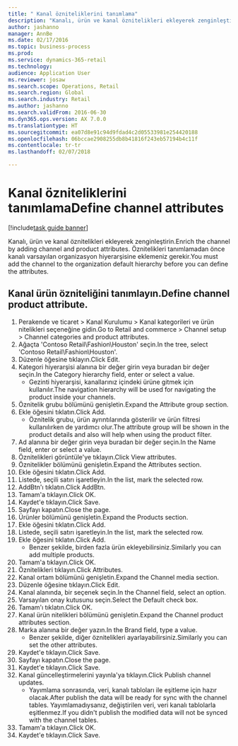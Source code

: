 ```yaml
--- 
title: " Kanal özniteliklerini tanımlama"
description: "Kanalı, ürün ve kanal öznitelikleri ekleyerek zenginleştirin."
author: jashanno
manager: AnnBe
ms.date: 02/17/2016
ms.topic: business-process
ms.prod: 
ms.service: dynamics-365-retail
ms.technology: 
audience: Application User
ms.reviewer: josaw
ms.search.scope: Operations, Retail
ms.search.region: Global
ms.search.industry: Retail
ms.author: jashanno
ms.search.validFrom: 2016-06-30
ms.dyn365.ops.version: AX 7.0.0
ms.translationtype: HT
ms.sourcegitcommit: ea07d8e91c94d9fdad4c2d05533981e254420188
ms.openlocfilehash: 06bccae2908255db8b41816f243eb57194b4c11f
ms.contentlocale: tr-tr
ms.lasthandoff: 02/07/2018

---
```

# <a name="define-channel-attributes"></a><span data-ttu-id="0ca5e-103"> Kanal özniteliklerini tanımlama</span><span class="sxs-lookup"><span data-stu-id="0ca5e-103">Define channel attributes</span></span>

[!include[task guide banner](../includes/task-guide-banner.md)]

<span data-ttu-id="0ca5e-104">Kanalı, ürün ve kanal öznitelikleri ekleyerek zenginleştirin.</span><span class="sxs-lookup"><span data-stu-id="0ca5e-104">Enrich the channel by adding channel and product attributes.</span></span> <span data-ttu-id="0ca5e-105">Öznitelikleri tanımlamadan önce kanalı varsayılan organizasyon hiyerarşisine eklemeniz gerekir.</span><span class="sxs-lookup"><span data-stu-id="0ca5e-105">You must add the channel to the organization default hierarchy before you can define the attributes.</span></span>


## <a name="define-channel-product-attribute"></a><span data-ttu-id="0ca5e-106">Kanal ürün özniteliğini tanımlayın.</span><span class="sxs-lookup"><span data-stu-id="0ca5e-106">Define channel product attribute.</span></span>
1. <span data-ttu-id="0ca5e-107">Perakende ve ticaret > Kanal Kurulumu > Kanal kategorileri ve ürün nitelikleri seçeneğine gidin.</span><span class="sxs-lookup"><span data-stu-id="0ca5e-107">Go to Retail and commerce > Channel setup > Channel categories and product attributes.</span></span>
2. <span data-ttu-id="0ca5e-108">Ağaçta 'Contoso Retail\Fashion\Houston' seçin.</span><span class="sxs-lookup"><span data-stu-id="0ca5e-108">In the tree, select 'Contoso Retail\Fashion\Houston'.</span></span>
3. <span data-ttu-id="0ca5e-109">Düzenle öğesine tıklayın.</span><span class="sxs-lookup"><span data-stu-id="0ca5e-109">Click Edit.</span></span>
4. <span data-ttu-id="0ca5e-110">Kategori hiyerarşisi alanına bir değer girin veya buradan bir değer seçin.</span><span class="sxs-lookup"><span data-stu-id="0ca5e-110">In the Category hierarchy field, enter or select a value.</span></span>
    * <span data-ttu-id="0ca5e-111">Gezinti hiyerarşisi, kanallarınız içindeki ürüne gitmek için kullanılır.</span><span class="sxs-lookup"><span data-stu-id="0ca5e-111">The navigation hierarchy will be used for navigating the product inside your channels.</span></span>  
5. <span data-ttu-id="0ca5e-112">Öznitelik grubu bölümünü genişletin.</span><span class="sxs-lookup"><span data-stu-id="0ca5e-112">Expand the Attribute group section.</span></span>
6. <span data-ttu-id="0ca5e-113">Ekle öğesini tıklatın.</span><span class="sxs-lookup"><span data-stu-id="0ca5e-113">Click Add.</span></span>
    * <span data-ttu-id="0ca5e-114">Öznitelik grubu, ürün ayrıntılarında gösterilir ve ürün filtresi kullanılırken de yardımcı olur.</span><span class="sxs-lookup"><span data-stu-id="0ca5e-114">The attribute group will be shown in the product details and also will help when using the product filter.</span></span>  
7. <span data-ttu-id="0ca5e-115">Ad alanına bir değer girin veya buradan bir değer seçin.</span><span class="sxs-lookup"><span data-stu-id="0ca5e-115">In the Name field, enter or select a value.</span></span>
8. <span data-ttu-id="0ca5e-116">Öznitelikleri görüntüle'ye tıklayın.</span><span class="sxs-lookup"><span data-stu-id="0ca5e-116">Click View attributes.</span></span>
9. <span data-ttu-id="0ca5e-117">Öznitelikler bölümünü genişletin.</span><span class="sxs-lookup"><span data-stu-id="0ca5e-117">Expand the Attributes section.</span></span>
10. <span data-ttu-id="0ca5e-118">Ekle öğesini tıklatın.</span><span class="sxs-lookup"><span data-stu-id="0ca5e-118">Click Add.</span></span>
11. <span data-ttu-id="0ca5e-119">Listede, seçili satırı işaretleyin.</span><span class="sxs-lookup"><span data-stu-id="0ca5e-119">In the list, mark the selected row.</span></span>
12. <span data-ttu-id="0ca5e-120">AddBtn'ı tıklatın.</span><span class="sxs-lookup"><span data-stu-id="0ca5e-120">Click AddBtn.</span></span>
13. <span data-ttu-id="0ca5e-121">Tamam'a tıklayın.</span><span class="sxs-lookup"><span data-stu-id="0ca5e-121">Click OK.</span></span>
14. <span data-ttu-id="0ca5e-122">Kaydet'e tıklayın.</span><span class="sxs-lookup"><span data-stu-id="0ca5e-122">Click Save.</span></span>
15. <span data-ttu-id="0ca5e-123">Sayfayı kapatın.</span><span class="sxs-lookup"><span data-stu-id="0ca5e-123">Close the page.</span></span>
16. <span data-ttu-id="0ca5e-124">Ürünler bölümünü genişletin.</span><span class="sxs-lookup"><span data-stu-id="0ca5e-124">Expand the Products section.</span></span>
17. <span data-ttu-id="0ca5e-125">Ekle öğesini tıklatın.</span><span class="sxs-lookup"><span data-stu-id="0ca5e-125">Click Add.</span></span>
18. <span data-ttu-id="0ca5e-126">Listede, seçili satırı işaretleyin.</span><span class="sxs-lookup"><span data-stu-id="0ca5e-126">In the list, mark the selected row.</span></span>
19. <span data-ttu-id="0ca5e-127">Ekle öğesini tıklatın.</span><span class="sxs-lookup"><span data-stu-id="0ca5e-127">Click Add.</span></span>
    * <span data-ttu-id="0ca5e-128">Benzer şekilde, birden fazla ürün ekleyebilirsiniz.</span><span class="sxs-lookup"><span data-stu-id="0ca5e-128">Similarly you can add multiple products.</span></span>  
20. <span data-ttu-id="0ca5e-129">Tamam'a tıklayın.</span><span class="sxs-lookup"><span data-stu-id="0ca5e-129">Click OK.</span></span>
21. <span data-ttu-id="0ca5e-130">Öznitelikleri tıklayın.</span><span class="sxs-lookup"><span data-stu-id="0ca5e-130">Click Attributes.</span></span>
22. <span data-ttu-id="0ca5e-131">Kanal ortam bölümünü genişletin.</span><span class="sxs-lookup"><span data-stu-id="0ca5e-131">Expand the Channel media section.</span></span>
23. <span data-ttu-id="0ca5e-132">Düzenle öğesine tıklayın.</span><span class="sxs-lookup"><span data-stu-id="0ca5e-132">Click Edit.</span></span>
24. <span data-ttu-id="0ca5e-133">Kanal alanında, bir seçenek seçin.</span><span class="sxs-lookup"><span data-stu-id="0ca5e-133">In the Channel field, select an option.</span></span>
25. <span data-ttu-id="0ca5e-134">Varsayılan onay kutusunu seçin.</span><span class="sxs-lookup"><span data-stu-id="0ca5e-134">Select the Default check box.</span></span>
26. <span data-ttu-id="0ca5e-135">Tamam'ı tıklatın.</span><span class="sxs-lookup"><span data-stu-id="0ca5e-135">Click OK.</span></span>
27. <span data-ttu-id="0ca5e-136">Kanal ürün nitelikleri bölümünü genişletin.</span><span class="sxs-lookup"><span data-stu-id="0ca5e-136">Expand the Channel product attributes section.</span></span>
28. <span data-ttu-id="0ca5e-137">Marka alanına bir değer yazın.</span><span class="sxs-lookup"><span data-stu-id="0ca5e-137">In the Brand field, type a value.</span></span>
    * <span data-ttu-id="0ca5e-138">Benzer şekilde, diğer öznitelikleri ayarlayabilirsiniz.</span><span class="sxs-lookup"><span data-stu-id="0ca5e-138">Similarly you can set the other attributes.</span></span>  
29. <span data-ttu-id="0ca5e-139">Kaydet'e tıklayın.</span><span class="sxs-lookup"><span data-stu-id="0ca5e-139">Click Save.</span></span>
30. <span data-ttu-id="0ca5e-140">Sayfayı kapatın.</span><span class="sxs-lookup"><span data-stu-id="0ca5e-140">Close the page.</span></span>
31. <span data-ttu-id="0ca5e-141">Kaydet'e tıklayın.</span><span class="sxs-lookup"><span data-stu-id="0ca5e-141">Click Save.</span></span>
32. <span data-ttu-id="0ca5e-142">Kanal güncelleştirmelerini yayınla'ya tıklayın.</span><span class="sxs-lookup"><span data-stu-id="0ca5e-142">Click Publish channel updates.</span></span>
    * <span data-ttu-id="0ca5e-143">Yayımlama sonrasında, veri, kanalı tabloları ile eşitleme için hazır olacak.</span><span class="sxs-lookup"><span data-stu-id="0ca5e-143">After publish the data will be ready for sync with the channel tables.</span></span> <span data-ttu-id="0ca5e-144">Yayımlamadıysanız, değiştirilen veri, veri kanalı tablolarla eşitlenmez.</span><span class="sxs-lookup"><span data-stu-id="0ca5e-144">If you didn't publish the modified data will not be synced with the channel tables.</span></span>  
33. <span data-ttu-id="0ca5e-145">Tamam'a tıklayın.</span><span class="sxs-lookup"><span data-stu-id="0ca5e-145">Click OK.</span></span>
34. <span data-ttu-id="0ca5e-146">Kaydet'e tıklayın.</span><span class="sxs-lookup"><span data-stu-id="0ca5e-146">Click Save.</span></span>


